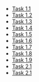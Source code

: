 <html>
<head><title>SmartCity-AR solution of 'username'</title></head>
<!-- defines the default zoom for mobile devices -->
<meta name="viewport" content="width=device-width, initial-scale=1" /> 
<body>
    <ul>
        <!-- navigation to the solutions of tasks -->
        <li><a href="SmartCity-AR/task1.1.html">Task 1.1</a></li>
        <li><a href="SmartCity-AR/task1.2.html">Task 1.2</a></li>
        <li><a href="SmartCity-AR/task1.3.html">Task 1.3</a></li>
        <li><a href="SmartCity-AR/task1.4.html">Task 1.4</a></li>
        <li><a href="SmartCity-AR/task1.5.html">Task 1.5</a></li>
        <li><a href="SmartCity-AR/task1.6.html">Task 1.6</a></li>
        <li><a href="SmartCity-AR/task1.7.html">Task 1.7</a></li>
        <li><a href="SmartCity-AR/task1.8.html">Task 1.8</a></li>
        <li><a href="SmartCity-AR/task1.9.html">Task 1.9</a></li>
        <li><a href="SmartCity-AR/task2.1.html">Task 2.1</a></li>
        <li><a href="SmartCity-AR/task2.2.html">Task 2.1</a></li>
    </ul>
</body>
</html>